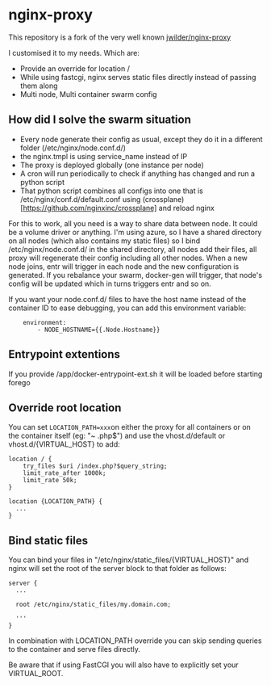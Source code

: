 # nginx-proxy

This repository is a fork of the very well known [jwilder/nginx-proxy](https://github.com/nginx-proxy/nginx-proxy)

I customised it to my needs. Which are:
 - Provide an override for location /
 - While using fastcgi, nginx serves static files directly instead of passing them along
 - Multi node, Multi container swarm config

## How did I solve the swarm situation

 - Every node generate their config as usual, except they do it in a different folder (/etc/nginx/node.conf.d/)
 - the nginx.tmpl is using service_name instead of IP
 - The proxy is deployed globally (one instance per node)
 - A cron will run periodically to check if anything has changed and run a python script
 - That python script combines all configs into one that is /etc/nginx/conf.d/default.conf using (crossplane)[https://github.com/nginxinc/crossplane] and reload nginx

For this to work, all you need is a way to share data between node. It could be a volume driver or anything. I'm using
azure, so I have a shared directory on all nodes (which also contains my static files) so I bind /etc/nginx/node.conf.d/
in the shared directory, all nodes add their files, all proxy will regenerate their config including all other nodes.
When a new node joins, entr will trigger in each node and the new configuration is generated. If you rebalance your swarm,
docker-gen will trigger, that node's config will be updated which in turns triggers entr and so on.

If you want your node.conf.d/ files to have the host name instead of the container ID to ease debugging, you can add this environment variable:
```
    environment:
        - NODE_HOSTNAME={{.Node.Hostname}}
```

## Entrypoint extentions

If you provide /app/docker-entrypoint-ext.sh it will be loaded before starting forego

## Override root location

You can set `LOCATION_PATH=xxx`on either the proxy for all containers or on the container itself (eg: "~ \.php$") and
use the vhost.d/default or vhost.d/{VIRTUAL_HOST} to add:
```
location / {
    try_files $uri /index.php?$query_string;
    limit_rate_after 1000k;
    limit_rate 50k;
}

location {LOCATION_PATH} {
  ...
}
```

## Bind static files

You can bind your files in "/etc/nginx/static_files/{VIRTUAL_HOST}" and nginx will set the root of the server block to
that folder as follows:

```
server {
  ...

  root /etc/nginx/static_files/my.domain.com;

  '''
}
```

In combination with LOCATION_PATH override you can skip sending queries to the container and serve files directly.

Be aware that if using FastCGI you will also have to explicitly set your VIRTUAL_ROOT.

